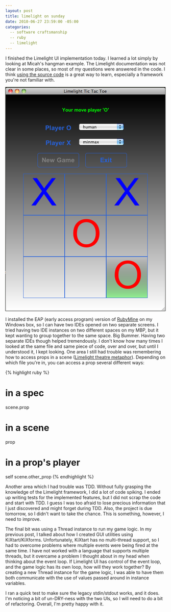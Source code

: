 ```yaml
---
layout: post
title: limelight on sunday
date: 2010-06-27 23:59:00 -05:00
categories:
  -- software craftsmanship
  -- ruby
  -- limelight
---
```


I finished the Limelight UI implementation today.  I learned a lot simply by looking at Micah's hangman example.  The Limelight documentation was not clear in some places, so most of my questions were answered in the code.  I think [using the source code](http://apprenticeship-patterns.labs.oreilly.com/ch05.html#use_the_source) is a great way to learn, especially a framework you're not familiar with.

![Limelight Tic Tac Toe Final](/images/limelight_tic_tac_toe_final.png)

I installed the EAP (early access program) version of [RubyMine](http://www.jetbrains.com/ruby/index.html) on my Windows box, so I can have two IDEs opened on two separate screens.  I tried having two IDE instances on two different spaces on my MBP, but it kept wanting to group together to the same space.  Big Bummer.  Having two separate IDEs though helped tremendously.  I don't know how many times I looked at the same file and same piece of code, over and over, but until I understood it, I kept looking.  One area I still had trouble was remembering how to access props in a scene ([Limelight theatre metaphor](http://limelightwiki.8thlight.com/wiki/A_Cook%27s_Tour_of_Limelight#Theater_Metaphor)).  Depending on which file you're in, you can access a prop several different ways:

{% highlight ruby %}

# in a spec
scene.prop

# in a scene
prop

# in a prop's player
self
scene.other_prop
{% endhighlight %}

Another area which I had trouble was TDD.  Without fully grasping the knowledge of the Limelight framework, I did a lot of code spiking.  I ended up writing tests for the implemented features, but I did not scrap the code and start with TDD.  I guess I was too afraid to lose precious information that I just discovered and might forget during TDD.  Also, the project is due tomorrow, so I didn't want to take the chance.  This is something, however, I need to improve.

The final bit was using a Thread instance to run my game logic.  In my previous post, I talked about how I created GUI utilities using KiXtart/KiXforms.  Unfortunately, KiXtart has no multi-thread support, so I had to overcome problems where multiple events were being fired at the same time.  I have not worked with a language that supports multiple threads, but it overcame a problem I thought about in my head when thinking about the event loop.  If Limelight UI has control of the event loop, and the game logic has its own loop, how will they work together?  By creating a new Thread instance for the game logic, I was able to have them both communicate with the use of values passed around in instance variables.

I ran a quick test to make sure the legacy stdin/stdout works, and it does.  I'm noticing a bit of un-DRY-ness with the two UIs, so I will need to do a bit of refactoring.  Overall, I'm pretty happy with it.
